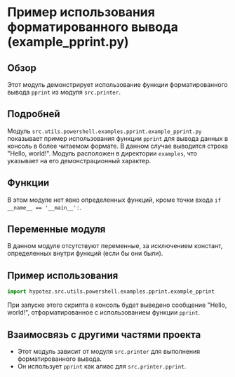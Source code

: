 # Пример использования форматированного вывода (example_pprint.py)

## Обзор

Этот модуль демонстрирует использование функции форматированного вывода `pprint` из модуля `src.printer`.

## Подробней

Модуль `src.utils.powershell.examples.pprint.example_pprint.py` показывает пример использования функции `pprint` для вывода данных в консоль в более читаемом формате. В данном случае выводится строка "Hello, world!". Модуль расположен в директории `examples`, что указывает на его демонстрационный характер.

## Функции

В этом модуле нет явно определенных функций, кроме точки входа `if __name__ == '__main__':`.

## Переменные модуля

В данном модуле отсутствуют переменные, за исключением констант, определенных внутри функций (если бы они были).

## Пример использования

```python
import hypotez.src.utils.powershell.examples.pprint.example_pprint
```

При запуске этого скрипта в консоль будет выведено сообщение "Hello, world!", отформатированное с использованием функции `pprint`.

## Взаимосвязь с другими частями проекта

-   Этот модуль зависит от модуля `src.printer` для выполнения форматированного вывода.
-   Он использует `pprint` как алиас для `src.printer.pprint`.